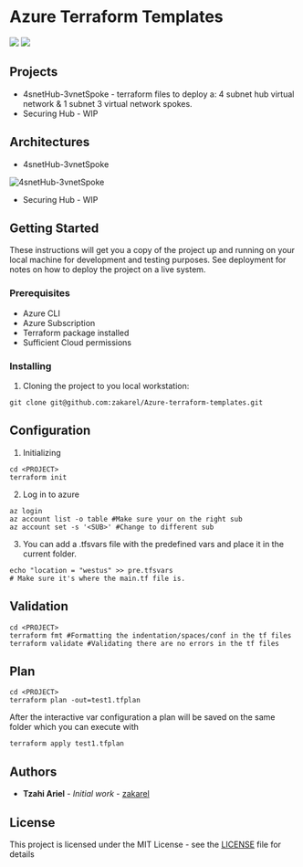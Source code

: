 # Azure Terraform Templates

<img src="https://img.shields.io/badge/Azure%20CLI%20-v2.19.1-blue?style=flat-square">   <img src="https://img.shields.io/badge/VSCode%20-v1.53.2-purple?style=flat-square">

## Projects
- 4snetHub-3vnetSpoke - terraform files to deploy a: 4 subnet hub virtual network & 1 subnet 3 virtual network spokes.
- Securing Hub - WIP

## Architectures
- 4snetHub-3vnetSpoke

![4snetHub-3vnetSpoke](https://github.com/zakarel/Azure-terraform-templates/tree/main/architectures/4snetHub-3vnetSpoke-Arch.png)

- Securing Hub - WIP

## Getting Started

These instructions will get you a copy of the project up and running on your local machine for development and testing purposes. See deployment for notes on how to deploy the project on a live system.

### Prerequisites

- Azure CLI
- Azure Subscription
- Terraform package installed
- Sufficient Cloud permissions 

### Installing

1. Cloning the project to you local workstation:

```
git clone git@github.com:zakarel/Azure-terraform-templates.git
```

## Configuration
1. Initializing
```
cd <PROJECT>
terraform init
```
2. Log in to azure
```
az login
az account list -o table #Make sure your on the right sub
az account set -s '<SUB>' #Change to different sub
```
3. You can add a .tfsvars file with the predefined vars and place it in the current folder.
```
echo "location = "westus" >> pre.tfsvars
# Make sure it's where the main.tf file is.
```

## Validation
```
cd <PROJECT>
terraform fmt #Formatting the indentation/spaces/conf in the tf files
terraform validate #Validating there are no errors in the tf files
```
## Plan
```
cd <PROJECT>
terraform plan -out=test1.tfplan
```
After the interactive var configuration a plan will be saved on the same folder which you can execute with
```
terraform apply test1.tfplan
```

## Authors

* **Tzahi Ariel** - *Initial work* - [zakarel](https://github.com/zakarel)

## License

This project is licensed under the MIT License - see the [LICENSE](LICENSE) file for details
